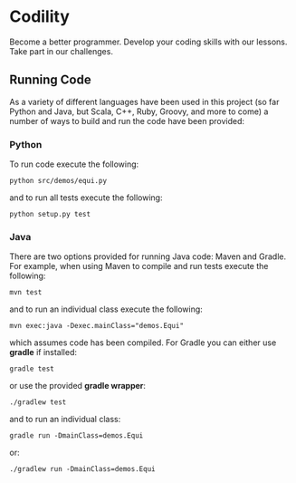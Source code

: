 Codility
========

Become a better programmer. Develop your coding skills with our lessons. Take part in our challenges.



Running Code
------------

As a variety of different languages have been used in this project (so far Python and Java, but Scala, 
C++, Ruby, Groovy, and more to come) a number of ways to build and run the code have been provided:



### Python

To run code execute the following:

    python src/demos/equi.py

and to run all tests execute the following:

    python setup.py test



### Java

There are two options provided for running Java code: Maven and Gradle. For example, when using Maven to 
compile and run tests execute the following:

    mvn test

and to run an individual class execute the following:

    mvn exec:java -Dexec.mainClass="demos.Equi"

which assumes code has been compiled. For Gradle you can either use __gradle__ if installed:

    gradle test

or use the provided __gradle wrapper__:

    ./gradlew test

and to run an individual class:

    gradle run -DmainClass=demos.Equi

or:

    ./gradlew run -DmainClass=demos.Equi


